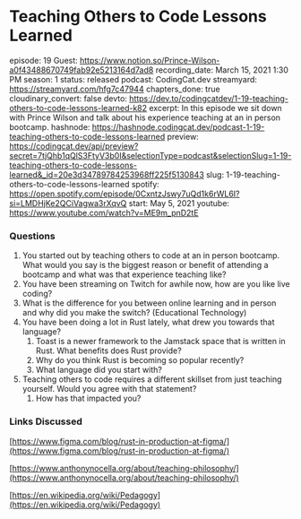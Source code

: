 # Teaching Others to Code Lessons Learned

episode: 19
Guest: https://www.notion.so/Prince-Wilson-a0f43488670749fab92e5213164d7ad8
recording_date: March 15, 2021 1:30 PM
season: 1
status: released
podcast: CodingCat.dev
streamyard: https://streamyard.com/hfg7c47944
chapters_done: true
cloudinary_convert: false
devto: https://dev.to/codingcatdev/1-19-teaching-others-to-code-lessons-learned-k82
excerpt: In this episode we sit down with Prince Wilson and talk about his experience teaching at an in person bootcamp.
hashnode: https://hashnode.codingcat.dev/podcast-1-19-teaching-others-to-code-lessons-learned
preview: https://codingcat.dev/api/preview?secret=7tjQhb1qQlS3FtyV3b0I&selectionType=podcast&selectionSlug=1-19-teaching-others-to-code-lessons-learned&_id=20e3d34789784253968ff225f5130843
slug: 1-19-teaching-others-to-code-lessons-learned
spotify: https://open.spotify.com/episode/0CxntzJswy7uQd1k6rWL6I?si=LMDHjKe2QCiVagwa3rXqvQ
start: May 5, 2021
youtube: https://www.youtube.com/watch?v=ME9m_pnD2tE

### Questions

1. You started out by teaching others to code at an in person bootcamp. What would you say is the biggest reason or benefit of attending a bootcamp and what was that experience teaching like?
2. You have been streaming on Twitch for awhile now, how are you like live coding?
3. What is the difference for you between online learning and in person and why did you make the switch? (Educational Technology)
4. You have been doing a lot in Rust lately, what drew you towards that language?
    1. Toast is a newer framework to the Jamstack space that is written in Rust. What benefits does Rust provide?
    2. Why do you think Rust is becoming so popular recently?
    3. What language did you start with?
5. Teaching others to code requires a different skillset from just teaching yourself. Would you agree with that statement?
    1. How has that impacted you?

### Links Discussed

[https://www.figma.com/blog/rust-in-production-at-figma/](https://www.figma.com/blog/rust-in-production-at-figma/) 

[https://www.anthonynocella.org/about/teaching-philosophy/](https://www.anthonynocella.org/about/teaching-philosophy/) 

[https://en.wikipedia.org/wiki/Pedagogy](https://en.wikipedia.org/wiki/Pedagogy)